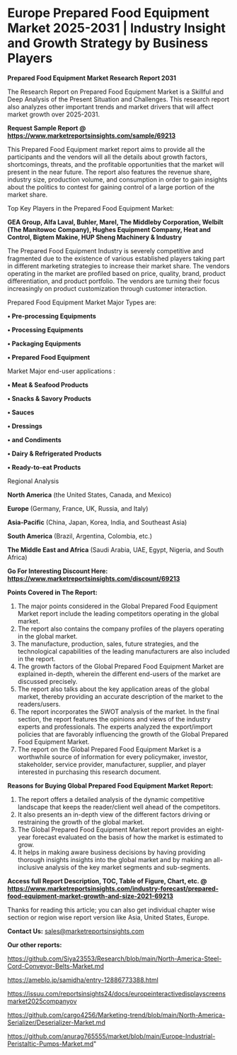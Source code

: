 # Europe Prepared Food Equipment Market 2025-2031 | Industry Insight and Growth Strategy by Business Players

<strong>Prepared Food Equipment Market Research Report 2031</strong>

The Research Report on Prepared Food Equipment Market is a Skillful and Deep Analysis of the Present Situation and Challenges. This research report also analyzes other important trends and market drivers that will affect market growth over 2025-2031.

<strong>Request Sample Report @ <a href=https://www.marketreportsinsights.com/sample/69213>https://www.marketreportsinsights.com/sample/69213</a></strong>

This Prepared Food Equipment market report aims to provide all the participants and the vendors will all the details about growth factors, shortcomings, threats, and the profitable opportunities that the market will present in the near future. The report also features the revenue share, industry size, production volume, and consumption in order to gain insights about the politics to contest for gaining control of a large portion of the market share.

Top Key Players in the Prepared Food Equipment Market:

<strong>GEA Group, Alfa Laval, Buhler, Marel, The Middleby Corporation, Welbilt (The Manitowoc Company), Hughes Equipment Company, Heat and Control, Bigtem Makine, HUP Sheng Machinery & Industry</strong>

The Prepared Food Equipment Industry is severely competitive and fragmented due to the existence of various established players taking part in different marketing strategies to increase their market share. The vendors operating in the market are profiled based on price, quality, brand, product differentiation, and product portfolio. The vendors are turning their focus increasingly on product customization through customer interaction.

Prepared Food Equipment Market Major Types are:

<strong>• Pre-processing Equipments

• Processing Equipments

• Packaging Equipments

• Prepared Food Equipment</strong>

Market Major end-user applications :

<strong>• Meat & Seafood Products

• Snacks & Savory Products

• Sauces

• Dressings

• and Condiments

• Dairy & Refrigerated Products

• Ready-to-eat Products</strong>

Regional Analysis

</u><strong><b>North America</b></strong> (the United States, Canada, and Mexico)

<strong><b>Europe </b></strong>(Germany, France, UK, Russia, and Italy)

<strong><b>Asia-Pacific</b></strong> (China, Japan, Korea, India, and Southeast Asia)

<strong><b>South America</b></strong> (Brazil, Argentina, Colombia, etc.)

<strong><b>The Middle East and Africa</b></strong> (Saudi Arabia, UAE, Egypt, Nigeria, and South Africa)

<strong>Go For Interesting Discount Here: <a href=https://www.marketreportsinsights.com/discount/69213>https://www.marketreportsinsights.com/discount/69213</a></strong>

<strong>Points Covered in The Report:</strong>
<ol>
  <li>The major points considered in the Global Prepared Food Equipment Market report include the leading competitors operating in the global market.</li>
  <li>The report also contains the company profiles of the players operating in the global market.</li>
  <li>The manufacture, production, sales, future strategies, and the technological capabilities of the leading manufacturers are also included in the report.</li>
  <li>The growth factors of the Global Prepared Food Equipment Market are explained in-depth, wherein the different end-users of the market are discussed precisely.</li>
  <li>The report also talks about the key application areas of the global market, thereby providing an accurate description of the market to the readers/users.</li>
  <li>The report incorporates the SWOT analysis of the market. In the final section, the report features the opinions and views of the industry experts and professionals. The experts analyzed the export/import policies that are favorably influencing the growth of the Global Prepared Food Equipment Market.</li>
  <li>The report on the Global Prepared Food Equipment Market is a worthwhile source of information for every policymaker, investor, stakeholder, service provider, manufacturer, supplier, and player interested in purchasing this research document.</li>
</ol>
<strong>Reasons for Buying Global Prepared Food Equipment Market Report:</strong>

<ol>
  <li>The report offers a detailed analysis of the dynamic competitive landscape that keeps the reader/client well ahead of the competitors.</li>
  <li>It also presents an in-depth view of the different factors driving or restraining the growth of the global market.</li>
  <li>The Global Prepared Food Equipment Market report provides an eight-year forecast evaluated on the basis of how the market is estimated to grow.</li>
  <li>It helps in making aware business decisions by having providing thorough insights insights into the global market and by making an all-inclusive analysis of the key market segments and sub-segments.</li>
</ol>
<strong>Access full Report Description, TOC, Table of Figure, Chart, etc. @ <a href=https://www.marketreportsinsights.com/industry-forecast/prepared-food-equipment-market-growth-and-size-2021-69213>https://www.marketreportsinsights.com/industry-forecast/prepared-food-equipment-market-growth-and-size-2021-69213</a></strong>


Thanks for reading this article; you can also get individual chapter wise section or region wise report version like Asia, United States, Europe.

<strong>Contact Us:</strong>
sales@marketreportsinsights.com

<strong>Our other reports:</strong>

<a href=https://github.com/Siya23553/Research/blob/main/North-America-Steel-Cord-Conveyor-Belts-Market.md>https://github.com/Siya23553/Research/blob/main/North-America-Steel-Cord-Conveyor-Belts-Market.md</a>

<a href=https://ameblo.jp/samidha/entry-12886773388.html>https://ameblo.jp/samidha/entry-12886773388.html</a>

<a href=https://issuu.com/reportsinsights24/docs/europeinteractivedisplayscreensmarket2025companyov>https://issuu.com/reportsinsights24/docs/europeinteractivedisplayscreensmarket2025companyov</a>

<a href=https://github.com/cargo4256/Marketing-trend/blob/main/North-America-Serializer/Deserializer-Market.md>https://github.com/cargo4256/Marketing-trend/blob/main/North-America-Serializer/Deserializer-Market.md</a>

<a href=https://github.com/anurag765555/market/blob/main/Europe-Industrial-Peristaltic-Pumps-Market.md>https://github.com/anurag765555/market/blob/main/Europe-Industrial-Peristaltic-Pumps-Market.md</a>"
